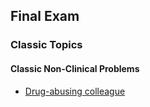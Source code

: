 ## Final Exam

### Classic Topics

#### Classic Non-Clinical Problems
- [Drug-abusing colleague](drug_abusing_colleague.htm)